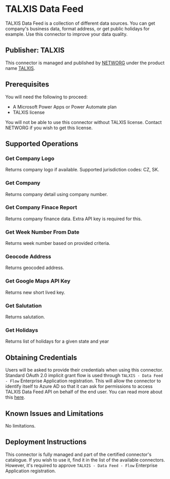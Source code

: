 # TALXIS Data Feed
TALXIS Data Feed is a collection of different data sources. You can get company's business data, format address, or get public holidays for example. Use this connector to improve your data quality.

## Publisher: TALXIS
This connector is managed and published by [NETWORG](https://www.networg.com/) under the product name [TALXIS](https://www.talxis.com/).

## Prerequisites
You will need the following to proceed:
* A Microsoft Power Apps or Power Automate plan
* TALXIS license

You will not be able to use this connector without TALXIS license. Contact NETWORG if you wish to get this license.

## Supported Operations
### Get Company Logo
Returns company logo if available. Supported jurisdiction codes: CZ, SK.

### Get Company
Returns company detail using company number.

### Get Company Finace Report
Returns company finance data. Extra API key is required for this.

### Get Week Number From Date
Returns week number based on provided criteria.

### Geocode Address
Returns geocoded address.

### Get Google Maps API Key
Returns new short lived key.

### Get Salutation
Returns salutation.

### Get Holidays
Returns list of holidays for a given state and year

## Obtaining Credentials
Users will be asked to provide their credentials when using this connector. Standard OAuth 2.0 implicit grant flow is used through `TALXIS - Data Feed - Flow` Enterprise Application registration.
This will allow the connector to identify itself to Azure AD so that it can ask for permissions to access TALXIS Data Feed API on behalf of the end user. You can read more about this [here](https://docs.microsoft.com/en-us/azure/active-directory/develop/authentication-scenarios).

## Known Issues and Limitations
No limitations.

## Deployment Instructions
This connector is fully managed and part of the certified connector's catalogue. If you wish to use it, find it in the list of the available connectors. However, it's required to approve `TALXIS - Data Feed - Flow` Enterprise Application registration.